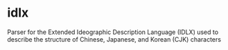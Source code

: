 idlx
====

Parser for the Extended Ideographic Description Language (IDLX) used to describe the structure of Chinese, Japanese, and Korean (CJK) characters
